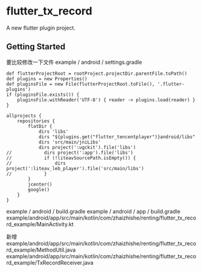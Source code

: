# flutter_tx_record

A new flutter plugin project.

## Getting Started
要比较修改一下文件
example / android / settings.gradle


```
def flutterProjectRoot = rootProject.projectDir.parentFile.toPath()
def plugins = new Properties()
def pluginsFile = new File(flutterProjectRoot.toFile(), '.flutter-plugins')
if (pluginsFile.exists()) {
    pluginsFile.withReader('UTF-8') { reader -> plugins.load(reader) }
}

```
```
allprojects {
    repositories {
        flatDir {
            dirs 'libs'
            dirs "${plugins.get("flutter_tencentplayer")}android/libs"
            dirs 'src/main/jniLibs'
            dirs project(':ugckit').file('libs')
//            dirs project(':app').file('libs')
//            if (!liteavSourcePath.isEmpty()) {
//                dirs project(':liteav_leb_player').file('src/main/libs')
//            }
        }
        jcenter()
        google()
    }
}
```


example / android / build.gradle
example / android / app / build.gradle
example/android/app/src/main/kotlin/com/zhaizhishe/renting/flutter_tx_record_example/MainActivity.kt

新增
example/android/app/src/main/kotlin/com/zhaizhishe/renting/flutter_tx_record_example/MethodUtil.java
example/android/app/src/main/kotlin/com/zhaizhishe/renting/flutter_tx_record_example/TxRecordReceiver.java


